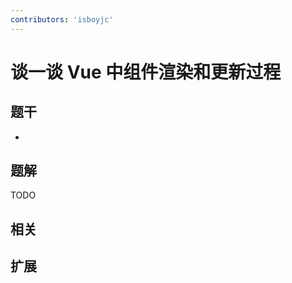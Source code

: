 ```yaml
---
contributors: 'isboyjc'
---
```


# 谈一谈 Vue 中组件渲染和更新过程


## 题干

- 



## 题解

<!-- ::: details 点我查看题解 -->

  TODO

<!-- ::: -->



## 相关



## 扩展
